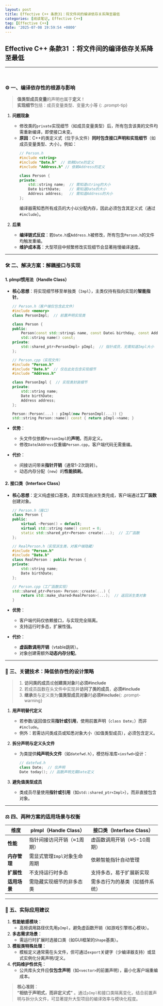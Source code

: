 ```yaml
---
layout: post
title: Effective C++ 条款31：将文件间的编译依存关系降至最低
categories: [阅读笔记, Effective C++]
tag: [Effective C++]
date: '2025-07-08 19:59:54 +0800'
---
```


## **Effective C++ 条款31 ：将文件间的编译依存关系降至最低**

---

<br/>

### ⚙️ **一、编译依存性的根源与影响**

> **值类型成员变量**的声明也属于**定义**！  
> **实现细节**包括：成员变量类型、变量大小等
{: .prompt-tip}

1. **问题现象**  
   - 修改类的`private`实现细节（如成员变量类型）后，所有包含该类的文件均需重新编译，即使接口未变。  
   - **原因**：C++的类定义式（位于头文件）**同时包含接口声明和实现细节**（如成员变量类型、大小）。例如：  
     ```cpp
     // Person.h
     #include <string>
     #include "Date.h"  // 依赖Date的定义
     #include "Address.h" // 依赖Address的定义

     class Person {
     private:
         std::string name;  // 需知道string的大小
         Date birthDate;    // 需知道Date的大小
         Address address;   // 需知道Address的大小
     };
     ```
     编译器需知悉所有成员的大小以分配内存，因此必须包含其定义式（通过`#include`）。

2. **后果**  
   - **编译链式反应**：若`Date.h`或`Address.h`被修改，所有包含`Person.h`的文件均触发重编。  
   - **维护成本高**：大型项目中频繁修改实现细节会显著拖慢编译速度。

---

### 🛠️ **二、解决方案：解耦接口与实现**

#### **1. pImpl惯用法（Handle Class）**

   - **核心思想**：将实现细节移至单独类（`Impl`），主类仅持有指向实现的**智能指针**。  
     ```cpp
     // Person.h（客户端仅包含此文件）
     #include <memory>
     class PersonImpl;  // 前置声明实现类

     class Person {
     public:
         Person(const std::string& name, const Date& birthday, const Address& addr);
         std::string name() const;
     private:
         std::shared_ptr<PersonImpl> pImpl;  // 指针成员，无需知道Impl大小
     };
     ```

     ```cpp
     // Person.cpp（实现文件）
     #include "Person.h"
     #include "Date.h"  // 仅在此处包含实现细节
     #include "Address.h"

     class PersonImpl {  // 实现类封装细节
     private:
         std::string name;
         Date birthDate;
         Address address;
     };

     Person::Person(...) : pImpl(new PersonImpl(...)) {}
     std::string Person::name() const { return pImpl->name; }
     ```
   - **优势**：  
     - 头文件仅依赖`PersonImpl`的**声明**，而非定义。  
     - 修改`Date`/`Address`仅重编`Person.cpp`，客户端代码无需重编。  
   - **代价**：  
     - 间接访问带来**指针开销**（通常1-2次跳转）。  
     - 动态内存分配（`new`）的**性能损耗**。

#### **2. 接口类（Interface Class）**

   - **核心思想**：定义纯虚接口基类，具体实现由派生类完成，客户端通过**工厂函数**创建对象。  
     ```cpp
     // Person.h（接口）
     class Person {
     public:
         virtual ~Person() = default;
         virtual std::string name() const = 0;
         static std::shared_ptr<Person> create(...);  // 工厂函数
     };
     ```

     ```cpp
     // RealPerson.h（实现派生类，对客户端隐藏）
     #include "Person.h"
     #include "Date.h"
     class RealPerson : public Person {
     private:
         std::string name;
         Date birthDate;
     };
     ```

     ```cpp
     // Person.cpp（工厂函数实现）
     std::shared_ptr<Person> Person::create(...) {
         return std::make_shared<RealPerson>(...);  // 返回派生类对象
     }
     ```
   - **优势**：  
     - 客户端代码仅依赖接口，与实现完全隔离。  
     - 支持运行时多态，扩展性强。  
   - **代价**：  
     - **虚函数调用开销**（vtable跳转）。  
     - 对象创建需额外**动态内存分配**。

---

### 📝 **三、关键技术：降低依存性的设计策略**

> 1. **访问类的成员**或**创建类对象**时**必须#include**
> 2. 若成员函数在头文件中实现并**访问了类的成员**，**必须#include**
> 3. **继承**类与定义类为**值类型成员对象**时**必须#include**​
{: .prompt-warning}

1. **用声明替代定义**  
   - 若参数/返回值仅需**指针或引用**，使用前置声明（`class Date;`）而非`#include`。  
   - 例外：若需访问类成员或知悉对象大小（如值类型成员），必须包含定义。

2. **拆分声明与定义头文件**  
   - 为类提供**纯声明头文件**（如`datefwd.h`），模仿标准库`<iosfwd>`设计：  
     ```cpp
     // datefwd.h
     class Date;  // 仅声明
     Date today(); // 函数声明无需Date定义
     ```

3. **避免值类型成员**  
   - 类成员尽量使用**指针或引用**（如`std::shared_ptr<Impl>`），而非直接包含对象。

---

### ⚖️ **四、两种方案的适用场景与权衡**

| **维度**     | **pImpl（Handle Class）**    | **接口类（Interface Class）**  |
| ------------ | ---------------------------- | ------------------------------ |
| **性能**     | 指针间接访问开销（≈1周期）   | 虚函数调用开销（≈5-10周期）    |
| **内存管理** | 需显式管理`Impl`对象生命周期 | 依赖智能指针自动管理           |
| **扩展性**   | 不支持运行时多态             | 支持多态，易于扩展新实现       |
| **适用场景** | 需隐藏实现细节的非多态类     | 需多态行为的基类（如插件系统） |

---

### 🧩 **五、实际应用建议**

1. **性能敏感模块**：  
   - 高频调用路径优先用`pImpl`，避免虚函数开销（如游戏引擎核心模块）。
2. **多态需求场景**：  
   - 需运行时扩展时选接口类（如GUI框架的`Shape`基类）。
3. **模板类特殊处理**：  
   - 模板定义通常需在头文件，但可通过`export`关键字（少编译器支持）或显式实例化分离声明/定义。
4. **代码维护性优先**：  
   - 公共库头文件应**仅包含声明**（如`<vector>`的前置声明），最小化客户端重编成本。

> **核心准则**：  
> **“相依于声明式，而非定义式”** 。通过`pImpl`和接口类隔离变化，结合前置声明与拆分头文件，可显著提升大型项目的编译效率与模块化程度。
